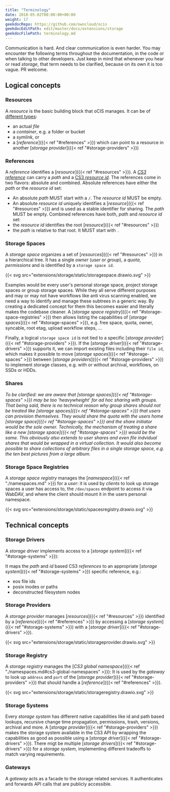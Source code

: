 ```yaml
---
title: "Terminology"
date: 2018-05-02T00:00:00+00:00
weight: 17
geekdocRepo: https://github.com/owncloud/ocis
geekdocEditPath: edit/master/docs/extensions/storage
geekdocFilePath: terminology.md
---
```


Communication is hard. And clear communication is even harder. You may encounter the following terms throughout the documentation, in the code or when talking to other developers. Just keep in mind that whenever you hear or read *storage*, that term needs to be clarified, because on its own it is too vague. PR welcome.

## Logical concepts

### Resources
A *resource* is the basic building block that oCIS manages. It can be of [different types](https://cs3org.github.io/cs3apis/#cs3.storage.provider.v1beta1.ResourceType):
- an actual *file*
- a *container*, e.g. a folder or bucket
- a *symlink*, or
- a [*reference*]({{< ref "#references" >}}) which can point to a resource in another [*storage provider*]({{< ref "#storage-providers" >}})

### References

A *reference* identifies a [*resource*]({{< ref "#resources" >}}). A [*CS3 reference*](https://cs3org.github.io/cs3apis/#cs3.storage.provider.v1beta1.Reference) can carry a *path* and a [CS3 *resource id*](https://cs3org.github.io/cs3apis/#cs3.storage.provider.v1beta1.ResourceId). The references come in two flavors: absolute and combined.
Absolute references have either the *path* or the *resource id* set:
- An absolute *path* MUST start with a `/`. The *resource id* MUST be empty.
- An absolute *resource id* uniquely identifies a [*resource*]({{< ref "#resources" >}}) and is used as a stable identifier for sharing. The *path* MUST be empty.
Combined references have both, *path* and *resource id* set:
- the *resource id* identifies the root [*resource*]({{< ref "#resources" >}})
- the *path* is relative to that root. It MUST start with `.`


### Storage Spaces
A *storage space* organizes a set of [*resources*]({{< ref "#resources" >}}) in a hierarchical tree. It has a single *owner* (*user* or *group*), 
a *quota*, *permissions* and is identified by a `storage space id`.

{{< svg src="extensions/storage/static/storagespace.drawio.svg" >}}

Examples would be every user's personal storage space, project storage spaces or group storage spaces. While they all serve different purposes and may or may not have workflows like anti virus scanning enabled, we need a way to identify and manage these subtrees in a generic way. By creating a dedicated concept for them this becomes easier and literally makes the codebase cleaner. A [*storage space registry*]({{< ref "#storage-space-registries" >}}) then allows listing the capabilities of [*storage spaces*]({{< ref "#storage-spaces" >}}), e.g. free space, quota, owner, syncable, root etag, upload workflow steps, ...

Finally, a logical `storage space id` is not tied to a specific [*storage provider*]({{< ref "#storage-providers" >}}). If the [*storage driver*]({{< ref "#storage-drivers" >}}) supports it, we can import existing files including their `file id`, which makes it possible to move [*storage spaces*]({{< ref "#storage-spaces" >}}) between [*storage providers*]({{< ref "#storage-providers" >}}) to implement storage classes, e.g. with or without archival, workflows, on SSDs or HDDs.

### Shares
*To be clarified: we are aware that [*storage spaces*]({{< ref "#storage-spaces" >}}) may be too 'heavywheight' for ad hoc sharing with groups. That being said, there is no technical reason why group shares should not be treated like [*storage spaces*]({{< ref "#storage-spaces" >}}) that users can provision themselves. They would share the quota with the users home [*storage space*]({{< ref "#storage-spaces" >}}) and the share initiator would be the sole owner. Technically, the mechanism of treating a share like a new [*storage space*]({{< ref "#storage-spaces" >}}) would be the same. This obviously also extends to user shares and even file indvidual shares that would be wrapped in a virtual collection. It would also become possible to share collections of arbitrary files in a single storage space, e.g. the ten best pictures from a large album.*


### Storage Space Registries

A *storage space registry* manages the [*namespace*]({{< ref "./namespaces.md" >}}) for a *user*: it is used by *clients* to look up storage spaces a user has access to, the `/dav/spaces` endpoint to access it via WabDAV, and where the client should mount it in the users personal namespace.

{{< svg src="extensions/storage/static/spacesregistry.drawio.svg" >}}


## Technical concepts

### Storage Drivers

A *storage driver* implements access to a [*storage system*]({{< ref "#storage-systems" >}}):

It maps the *path* and *id* based CS3 *references* to an appropriate [*storage system*]({{< ref "#storage-systems" >}}) specific reference, e.g.:
- eos file ids
- posix inodes or paths
- deconstructed filesystem nodes

### Storage Providers

A *storage provider* manages [*resources*]({{< ref "#resources" >}}) identified by a [*reference*]({{< ref "#references" >}})
by accessing a [*storage system*]({{< ref "#storage-systems" >}}) with a [*storage driver*]({{< ref "#storage-drivers" >}}).

{{< svg src="extensions/storage/static/storageprovider.drawio.svg" >}}

### Storage Registry

A *storage registry* manages the [*CS3 global namespace*]({{< ref "./namespaces.md#cs3-global-namespaces" >}}):
It is used by the *gateway*
to look up `address` and `port` of the [*storage provider*]({{< ref "#storage-providers" >}})
that should handle a [*reference*]({{< ref "#references" >}}).

{{< svg src="extensions/storage/static/storageregistry.drawio.svg" >}}

### Storage Systems
Every *storage system* has different native capabilities like id and path based lookups, recursive change time propagation, permissions, trash, versions, archival and more.
A [*storage provider*]({{< ref "#storage-providers" >}}) makes the storage system available in the CS3 API by wrapping the capabilities as good as possible using a [*storage driver*]({{< ref "#storage-drivers" >}}).
There migt be multiple [*storage drivers*]({{< ref "#storage-drivers" >}}) for a *storage system*, implementing different tradeoffs to match varying requirements.

### Gateways
A *gateway* acts as a facade to the storage related services. It authenticates and forwards API calls that are publicly accessible.

